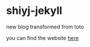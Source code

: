 shiyj-jekyll
============

new blog transformed from toto

you can find the website [here](http://blog.geoinker.com)
